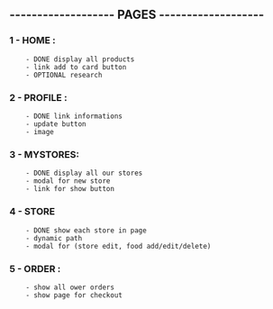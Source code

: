 
## ------------------- PAGES -------------------

### 1 - HOME :
        - DONE display all products 
        - link add to card button
        - OPTIONAL research 

### 2 - PROFILE :
        - DONE link informations 
        - update button
        - image

### 3 - MYSTORES: 
        - DONE display all our stores
        - modal for new store
        - link for show button

### 4 - STORE
        - DONE show each store in page
        - dynamic path 
        - modal for (store edit, food add/edit/delete)
    
### 5 - ORDER :
        - show all ower orders
        - show page for checkout

